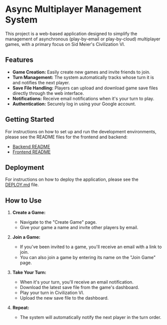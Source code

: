 # Async Multiplayer Management System

This project is a web-based application designed to simplify the management of asynchronous (play-by-email or play-by-cloud) multiplayer games, with a primary focus on Sid Meier's Civilization VI.

## Features

- **Game Creation:** Easily create new games and invite friends to join.
- **Turn Management:** The system automatically tracks whose turn it is and notifies the next player.
- **Save File Handling:** Players can upload and download game save files directly through the web interface.
- **Notifications:** Receive email notifications when it's your turn to play.
- **Authentication:** Securely log in using your Google account.

## Getting Started

For instructions on how to set up and run the development environments, please see the README files for the frontend and backend:

- [Backend README](./backend/README.md)
- [Frontend README](./frontend/README.md)

## Deployment

For instructions on how to deploy the application, please see the [DEPLOY.md](./DEPLOY.md) file.

## How to Use

1.  **Create a Game:**

    - Navigate to the "Create Game" page.
    - Give your game a name and invite other players by email.

2.  **Join a Game:**

    - If you've been invited to a game, you'll receive an email with a link to join.
    - You can also join a game by entering its name on the "Join Game" page.

3.  **Take Your Turn:**

    - When it's your turn, you'll receive an email notification.
    - Download the latest save file from the game's dashboard.
    - Play your turn in Civilization VI.
    - Upload the new save file to the dashboard.

4.  **Repeat:**
    - The system will automatically notify the next player in the turn order.
